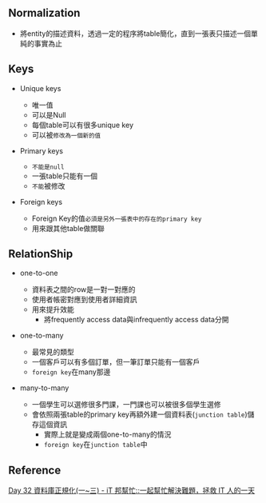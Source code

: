 
## Normalization

+ 將entity的描述資料，透過一定的程序將table簡化，直到一張表只描述一個單純的事實為止


## Keys

+ Unique keys
	+ 唯一值
	+ 可以是Null
	+ 每個table可以有很多unique key
	+ 可以被`修改為一個新的值`
	
+ Primary keys
	+ `不能是null`
	+ 一張table只能有一個
	+ `不能`被修改

+ Foreign keys
	+ Foreign Key的值`必須是另外一張表中的存在的primary key`
	+ 用來跟其他table做關聯


## RelationShip

+ one-to-one
	+ 資料表之間的row是一對一對應的
	+ 使用者帳密對應到使用者詳細資訊
	+ 用來提升效能
		+ 將frequently access data與infrequently access data分開

+ one-to-many
	+ 最常見的類型
	+ 一個客戶可以有多個訂單，但一筆訂單只能有一個客戶
	+ `foreign key`在many那邊
	
+ many-to-many
	+ 一個學生可以選修很多門課，一門課也可以被很多個學生選修
	+ 會依照兩張table的primary key再額外建一個資料表(`junction table`)儲存這個資訊
		+ 實際上就是變成兩個one-to-many的情況
		+ `foreign key`在`junction table`中
## Reference

[Day 32 資料庫正規化(一~三) - iT 邦幫忙::一起幫忙解決難題，拯救 IT 人的一天](https://ithelp.ithome.com.tw/articles/10229472)